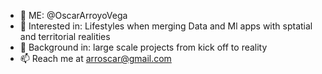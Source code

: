 - 👋 ME: @OscarArroyoVega
- 👀 Interested in: Lifestyles when merging Data and Ml apps with sptatial and territorial realities
- 🌱 Background in: large scale projects from kick off to reality
- 📫 Reach me at arroscar@gmail.com

<!---
OscarArroyoVega/OscarArroyoVega is a ✨ special ✨ repository because its `README.md` (this file) appears on your GitHub profile.
You can click the Preview link to take a look at your changes.
--->
